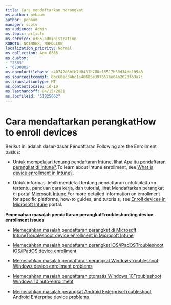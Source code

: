 ```yaml
---
title: Cara mendaftarkan perangkat
ms.author: pebaum
author: pebaum
manager: scotv
ms.audience: Admin
ms.topic: article
ms.service: o365-administration
ROBOTS: NOINDEX, NOFOLLOW
localization_priority: Normal
ms.collection: Adm_O365
ms.custom:
- "2683"
- "6200002"
ms.openlocfilehash: c40742d6bfb7d0431b788c15517b50d34dd199a0
ms.sourcegitcommit: 8bc60ec34bc1e40685e3976576e04a2623f63a7c
ms.translationtype: MT
ms.contentlocale: id-ID
ms.lasthandoff: 04/15/2021
ms.locfileid: "51825662"
---
```

# <a name="how-to-enroll-devices"></a><span data-ttu-id="5980b-102">Cara mendaftarkan perangkat</span><span class="sxs-lookup"><span data-stu-id="5980b-102">How to enroll devices</span></span>

<span data-ttu-id="5980b-103">Berikut ini adalah dasar-dasar Pendaftaran:</span><span class="sxs-lookup"><span data-stu-id="5980b-103">Following are the Enrollment basics:</span></span>

- <span data-ttu-id="5980b-104">Untuk mempelajari tentang pendaftaran Intune, lihat [Apa itu pendaftaran perangkat di Intune?](https://docs.microsoft.com/mem/intune/enrollment/device-enrollment).</span><span class="sxs-lookup"><span data-stu-id="5980b-104">To learn about Intune enrollment, see [What is device enrollment in Intune?](https://docs.microsoft.com/mem/intune/enrollment/device-enrollment).</span></span>

- <span data-ttu-id="5980b-105">Untuk informasi lebih mendetail tentang pendaftaran untuk platform tertentu, panduan cara kerja, dan tutorial, lihat Mendaftarkan perangkat di portal [Microsoft Intune.](https://docs.microsoft.com/mem/intune/enrollment/)</span><span class="sxs-lookup"><span data-stu-id="5980b-105">For more detailed information on enrollment for specific platforms, how-to guides, and tutorials, see [Enroll devices in Microsoft Intune](https://docs.microsoft.com/mem/intune/enrollment/) portal.</span></span>

<span data-ttu-id="5980b-106">**Pemecahan masalah pendaftaran perangkat**</span><span class="sxs-lookup"><span data-stu-id="5980b-106">**Troubleshooting device enrollment issues**</span></span>

- [<span data-ttu-id="5980b-107">Memecahkan masalah pendaftaran perangkat di Microsoft Intune</span><span class="sxs-lookup"><span data-stu-id="5980b-107">Troubleshoot device enrollment in Microsoft Intune</span></span>](https://docs.microsoft.com/mem/intune/enrollment/troubleshoot-device-enrollment-in-intune)

- [<span data-ttu-id="5980b-108">Memecahkan masalah pendaftaran perangkat iOS/iPadOS</span><span class="sxs-lookup"><span data-stu-id="5980b-108">Troubleshoot iOS/iPadOS device enrollment</span></span>](https://docs.microsoft.com/mem/intune/enrollment/troubleshoot-ios-enrollment-errors)

- [<span data-ttu-id="5980b-109">Memecahkan masalah pendaftaran perangkat Windows</span><span class="sxs-lookup"><span data-stu-id="5980b-109">Troubleshoot Windows device enrollment problems</span></span>](https://docs.microsoft.com/mem/intune/enrollment/troubleshoot-windows-enrollment-errors)

- [<span data-ttu-id="5980b-110">Memecahkan masalah pendaftaran otomatis Windows 10</span><span class="sxs-lookup"><span data-stu-id="5980b-110">Troubleshoot Windows 10 auto-enrollment</span></span>](https://docs.microsoft.com/mem/intune/enrollment/troubleshoot-windows-auto-enrollment)

- [<span data-ttu-id="5980b-111">Memecahkan masalah perangkat Android Enterprise</span><span class="sxs-lookup"><span data-stu-id="5980b-111">Troubleshoot Android Enterprise device problems</span></span>](https://docs.microsoft.com/mem/intune/enrollment/troubleshoot-android-enrollment)


